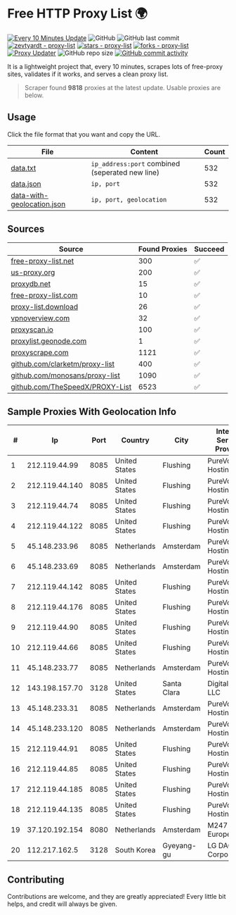 
# Free HTTP Proxy List 🌍

[![Every 10 Minutes Update](https://github.com/mertguvencli/http-proxy-list/actions/workflows/main.yml/badge.svg?branch=main)](https://github.com/mertguvencli/http-proxy-list/actions/workflows/main.yml)
![GitHub](https://img.shields.io/github/license/mertguvencli/http-proxy-list)
![GitHub last commit](https://img.shields.io/github/last-commit/mertguvencli/http-proxy-list)
[![zevtyardt - proxy-list](https://img.shields.io/static/v1?label=zevtyardt&message=proxy-list&color=blue&logo=github)](https://github.com/zevtyardt/proxy-list "Go to GitHub repo")
[![stars - proxy-list](https://img.shields.io/github/stars/zevtyardt/proxy-list?style=social)](https://github.com/zevtyardt/proxy-list)
[![forks - proxy-list](https://img.shields.io/github/forks/zevtyardt/proxy-list?style=social)](https://github.com/zevtyardt/proxy-list)
[![Proxy Updater](https://github.com/zevtyardt/proxy-list/workflows/Proxy%20Updater/badge.svg)](https://github.com/zevtyardt/proxy-list/actions?query=workflow:"Proxy+Updater")
![GitHub repo size](https://img.shields.io/github/repo-size/zevtyardt/proxy-list)
[![GitHub commit activity](https://img.shields.io/github/commit-activity/m/zevtyardt/proxy-list?logo=commits)](https://github.com/zevtyardt/proxy-list/commits/main)

It is a lightweight project that, every 10 minutes, scrapes lots of free-proxy sites, validates if it works, and serves a clean proxy list.

> Scraper found **9818** proxies at the latest update. Usable proxies are below.

## Usage

Click the file format that you want and copy the URL.

|File|Content|Count|
|----|-------|-----|
|[data.txt](https://raw.githubusercontent.com/mertguvencli/http-proxy-list/main/proxy-list/data.txt)|`ip_address:port` combined (seperated new line)|532|
|[data.json](https://raw.githubusercontent.com/mertguvencli/http-proxy-list/main/proxy-list/data.json)|`ip, port`|532|
|[data-with-geolocation.json](https://raw.githubusercontent.com/mertguvencli/http-proxy-list/main/proxy-list/data-with-geolocation.json)|`ip, port, geolocation`|532|

## Sources

|Source|Found Proxies|Succeed|
|------|-------------|-------|
|[free-proxy-list.net](https://free-proxy-list.net)|300|✅|
|[us-proxy.org](https://www.us-proxy.org)|200|✅|
|[proxydb.net](http://proxydb.net)|15|✅|
|[free-proxy-list.com](https://free-proxy-list.com/?page=&port=&type%5B%5D=http&type%5B%5D=https&up_time=0&search=Search)|10|✅|
|[proxy-list.download](https://www.proxy-list.download/HTTP)|26|✅|
|[vpnoverview.com](https://vpnoverview.com/privacy/anonymous-browsing/free-proxy-servers)|32|✅|
|[proxyscan.io](https://www.proxyscan.io)|100|✅|
|[proxylist.geonode.com](https://proxylist.geonode.com/api/proxy-list?limit=300&page=1&sort_by=lastChecked&sort_type=desc&protocols=http,https)|1|✅|
|[proxyscrape.com](https://api.proxyscrape.com/v2/?request=displayproxies&protocol=http&timeout=10000&country=all&ssl=all&anonymity=all)|1121|✅|
|[github.com/clarketm/proxy-list](https://raw.githubusercontent.com/clarketm/proxy-list/master/proxy-list-raw.txt)|400|✅|
|[github.com/monosans/proxy-list](https://raw.githubusercontent.com/monosans/proxy-list/main/proxies/http.txt)|1090|✅|
|[github.com/TheSpeedX/PROXY-List](https://raw.githubusercontent.com/TheSpeedX/PROXY-List/master/http.txt)|6523|✅|


## Sample Proxies With Geolocation Info

|#|Ip|Port|Country|City|Internet Service Provider|
|-|--|----|-------|----|-------------------------|
|1|212.119.44.99|8085|United States|Flushing|PureVoltage Hosting Inc.|
|2|212.119.44.140|8085|United States|Flushing|PureVoltage Hosting Inc.|
|3|212.119.44.74|8085|United States|Flushing|PureVoltage Hosting Inc.|
|4|212.119.44.122|8085|United States|Flushing|PureVoltage Hosting Inc.|
|5|45.148.233.96|8085|Netherlands|Amsterdam|PureVoltage Hosting Inc.|
|6|45.148.233.69|8085|Netherlands|Amsterdam|PureVoltage Hosting Inc.|
|7|212.119.44.142|8085|United States|Flushing|PureVoltage Hosting Inc.|
|8|212.119.44.176|8085|United States|Flushing|PureVoltage Hosting Inc.|
|9|212.119.44.90|8085|United States|Flushing|PureVoltage Hosting Inc.|
|10|212.119.44.66|8085|United States|Flushing|PureVoltage Hosting Inc.|
|11|45.148.233.77|8085|Netherlands|Amsterdam|PureVoltage Hosting Inc.|
|12|143.198.157.70|3128|United States|Santa Clara|DigitalOcean, LLC|
|13|45.148.233.31|8085|Netherlands|Amsterdam|PureVoltage Hosting Inc.|
|14|45.148.233.120|8085|Netherlands|Amsterdam|PureVoltage Hosting Inc.|
|15|212.119.44.91|8085|United States|Flushing|PureVoltage Hosting Inc.|
|16|212.119.44.85|8085|United States|Flushing|PureVoltage Hosting Inc.|
|17|212.119.44.185|8085|United States|Flushing|PureVoltage Hosting Inc.|
|18|212.119.44.135|8085|United States|Flushing|PureVoltage Hosting Inc.|
|19|37.120.192.154|8080|Netherlands|Amsterdam|M247 Europe SRL|
|20|112.217.162.5|3128|South Korea|Gyeyang-gu|LG DACOM Corporation|



## Contributing

Contributions are welcome, and they are greatly appreciated! Every
little bit helps, and credit will always be given.

